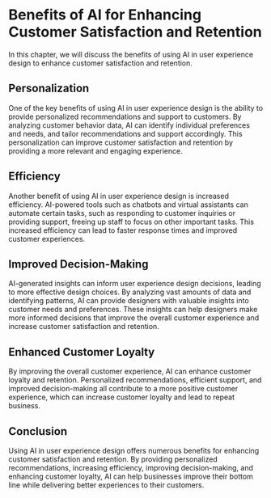 Benefits of AI for Enhancing Customer Satisfaction and Retention
========================================================================================================================

In this chapter, we will discuss the benefits of using AI in user experience design to enhance customer satisfaction and retention.

Personalization
---------------

One of the key benefits of using AI in user experience design is the ability to provide personalized recommendations and support to customers. By analyzing customer behavior data, AI can identify individual preferences and needs, and tailor recommendations and support accordingly. This personalization can improve customer satisfaction and retention by providing a more relevant and engaging experience.

Efficiency
----------

Another benefit of using AI in user experience design is increased efficiency. AI-powered tools such as chatbots and virtual assistants can automate certain tasks, such as responding to customer inquiries or providing support, freeing up staff to focus on other important tasks. This increased efficiency can lead to faster response times and improved customer experiences.

Improved Decision-Making
------------------------

AI-generated insights can inform user experience design decisions, leading to more effective design choices. By analyzing vast amounts of data and identifying patterns, AI can provide designers with valuable insights into customer needs and preferences. These insights can help designers make more informed decisions that improve the overall customer experience and increase customer satisfaction and retention.

Enhanced Customer Loyalty
-------------------------

By improving the overall customer experience, AI can enhance customer loyalty and retention. Personalized recommendations, efficient support, and improved decision-making all contribute to a more positive customer experience, which can increase customer loyalty and lead to repeat business.

Conclusion
----------

Using AI in user experience design offers numerous benefits for enhancing customer satisfaction and retention. By providing personalized recommendations, increasing efficiency, improving decision-making, and enhancing customer loyalty, AI can help businesses improve their bottom line while delivering better experiences to their customers.


